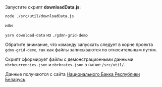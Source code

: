 Запустите скрипт **downloadData.js**:

```node ./src/util/downloadData.js```

или

```yarn download-data``` из `./gdmn-grid-demo`

Обратите внимание, что команду запускать следует в корне проекта `gdmn-grid-demo`, так как файлы записываются по относительным путям.

Скрипт сформирует файлы с демонстрационными данными `nbrbcurrencies.json` и `nbrbrates.json` в папке `/src/util/`. 

Данные получаются с сайта [Национального Банка Республики Беларусь](http://nbrb.by).
